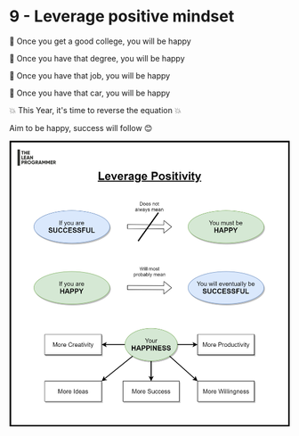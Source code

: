 # 9 - Leverage positive mindset

🤔 Once you get a good college, you will be happy

🤔 Once you have that degree, you will be happy

🤔 Once you have that job, you will be happy

🤔 Once you have that car, you will be happy

💥 This Year, it's time to reverse the equation 💥

Aim to be happy, success will follow 😊

![positivity](./MainFile-Happiness_And_Success.png)